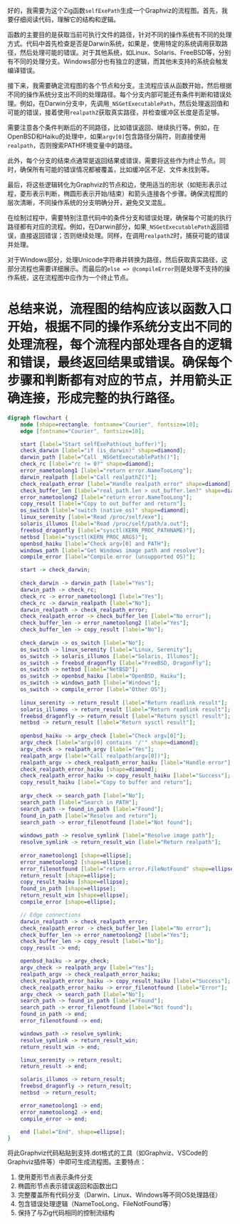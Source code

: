 好的，我需要为这个Zig函数`selfExePath`生成一个Graphviz的流程图。首先，我要仔细阅读代码，理解它的结构和逻辑。

函数的主要目的是获取当前可执行文件的路径，针对不同的操作系统有不同的处理方式。代码中首先检查是否是Darwin系统，如果是，使用特定的系统调用获取路径，然后处理可能的错误。对于其他系统，如Linux、Solaris、FreeBSD等，分别有不同的处理分支。Windows部分也有独立的逻辑，而其他未支持的系统会触发编译错误。

接下来，我需要确定流程图的各个节点和分支。主流程应该从函数开始，然后根据不同的操作系统分支出不同的处理路径。每个分支内部可能还有条件判断和错误处理。例如，在Darwin分支中，先调用`_NSGetExecutablePath`，然后处理返回值和可能的错误，接着使用`realpathZ`获取真实路径，并检查缓冲区长度是否足够。

需要注意各个条件判断后的不同路径，比如错误返回、继续执行等。例如，在OpenBSD和Haiku的处理中，如果`argv[0]`包含路径分隔符，则直接使用`realpath`，否则搜索PATH环境变量中的路径。

此外，每个分支的结束点通常是返回结果或错误，需要将这些作为终止节点。同时，确保所有可能的错误情况都被覆盖，比如缓冲区不足、文件未找到等。

最后，将这些逻辑转化为Graphviz的节点和边，使用适当的形状（如矩形表示过程，菱形表示判断，椭圆形表示开始/结束）和箭头连接各个步骤。确保流程图的层次清晰，不同操作系统的分支明确分开，避免交叉混乱。

在绘制过程中，需要特别注意代码中的条件分支和错误处理，确保每个可能的执行路径都有对应的流程。例如，在Darwin部分，如果`_NSGetExecutablePath`返回错误，直接返回错误；否则继续处理。同样，在调用`realpathZ`时，捕获可能的错误并处理。

对于Windows部分，处理Unicode字符串并转换为路径，然后获取真实路径，这部分流程也需要详细展示。而最后的`else => @compileError`则是处理不支持的操作系统，这在流程图中应作为一个终止节点。

总结来说，流程图的结构应该以函数入口开始，根据不同的操作系统分支出不同的处理流程，每个流程内部处理各自的逻辑和错误，最终返回结果或错误。确保每个步骤和判断都有对应的节点，并用箭头正确连接，形成完整的执行路径。
================================================
```dot
digraph flowchart {
    node [shape=rectangle, fontname="Courier", fontsize=10];
    edge [fontname="Courier", fontsize=10];

    start [label="Start selfExePath(out_buffer)"];
    check_darwin [label="if (is_darwin)" shape=diamond];
    darwin_path [label="Call _NSGetExecutablePath()"];
    check_rc [label="rc != 0?" shape=diamond];
    error_nametoolong1 [label="return error.NameTooLong"];
    darwin_realpath [label="Call realpathZ()"];
    check_realpath_error [label="Handle realpath error" shape=diamond];
    check_buffer_len [label="real_path.len > out_buffer.len?" shape=diamond];
    error_nametoolong2 [label="return error.NameTooLong"];
    copy_result [label="Copy to out_buffer and return"];
    os_switch [label="switch (native_os)" shape=diamond];
    linux_serenity [label="Read /proc/self/exe"];
    solaris_illumos [label="Read /proc/self/path/a.out"];
    freebsd_dragonfly [label="sysctl(KERN_PROC_PATHNAME)"];
    netbsd [label="sysctl(KERN_PROC_ARGS)"];
    openbsd_haiku [label="Check argv[0] and PATH"];
    windows_path [label="Get Windows image path and resolve"];
    compile_error [label="Compile error (unsupported OS)"];

    start -> check_darwin;
    
    check_darwin -> darwin_path [label="Yes"];
    darwin_path -> check_rc;
    check_rc -> error_nametoolong1 [label="Yes"];
    check_rc -> darwin_realpath [label="No"];
    darwin_realpath -> check_realpath_error;
    check_realpath_error -> check_buffer_len [label="No error"];
    check_buffer_len -> error_nametoolong2 [label="Yes"];
    check_buffer_len -> copy_result [label="No"];
    
    check_darwin -> os_switch [label="No"];
    os_switch -> linux_serenity [label="Linux, Serenity"];
    os_switch -> solaris_illumos [label="Solaris, Illumos"];
    os_switch -> freebsd_dragonfly [label="FreeBSD, DragonFly"];
    os_switch -> netbsd [label="NetBSD"];
    os_switch -> openbsd_haiku [label="OpenBSD, Haiku"];
    os_switch -> windows_path [label="Windows"];
    os_switch -> compile_error [label="Other OS"];
    
    linux_serenity -> return_result [label="Return readlink result"];
    solaris_illumos -> return_result [label="Return readlink result"];
    freebsd_dragonfly -> return_result [label="Return sysctl result"];
    netbsd -> return_result [label="Return sysctl result"];
    
    openbsd_haiku -> argv_check [label="Check argv[0]"];
    argv_check [label="argv[0] contains '/'" shape=diamond];
    argv_check -> realpath_argv [label="Yes"];
    realpath_argv [label="Call realpath(argv[0])"];
    realpath_argv -> check_realpath_error_haiku [label="Handle error"];
    check_realpath_error_haiku [shape=diamond];
    check_realpath_error_haiku -> copy_result_haiku [label="Success"];
    copy_result_haiku [label="Copy to buffer and return"];
    
    argv_check -> search_path [label="No"];
    search_path [label="Search in PATH"];
    search_path -> found_in_path [label="Found"];
    found_in_path [label="Resolve and return"];
    search_path -> error_filenotfound [label="Not found"];
    
    windows_path -> resolve_symlink [label="Resolve image path"];
    resolve_symlink -> return_result_win [label="Return realpath"];
    
    error_nametoolong1 [shape=ellipse];
    error_nametoolong2 [shape=ellipse];
    error_filenotfound [label="return error.FileNotFound" shape=ellipse];
    return_result [shape=ellipse];
    copy_result_haiku [shape=ellipse];
    found_in_path [shape=ellipse];
    return_result_win [shape=ellipse];
    compile_error [shape=ellipse];

    // Edge connections
    darwin_realpath -> check_realpath_error;
    check_realpath_error -> check_buffer_len [label="No error"];
    check_buffer_len -> error_nametoolong2 [label="Yes"];
    check_buffer_len -> copy_result [label="No"];
    copy_result -> end;

    openbsd_haiku -> argv_check;
    argv_check -> realpath_argv [label="Yes"];
    realpath_argv -> check_realpath_error_haiku;
    check_realpath_error_haiku -> copy_result_haiku [label="Success"];
    check_realpath_error_haiku -> error_filenotfound [label="Error"];
    argv_check -> search_path [label="No"];
    search_path -> found_in_path [label="Found"];
    search_path -> error_filenotfound [label="Not found"];
    found_in_path -> end;
    error_filenotfound -> end;

    windows_path -> resolve_symlink;
    resolve_symlink -> return_result_win;
    return_result_win -> end;

    linux_serenity -> return_result;
    return_result -> end;

    solaris_illumos -> return_result;
    freebsd_dragonfly -> return_result;
    netbsd -> return_result;

    error_nametoolong1 -> end;
    error_nametoolong2 -> end;
    compile_error -> end;

    end [label="End", shape=ellipse];
}
``` 

将此Graphviz代码粘贴到支持.dot格式的工具（如Graphviz、VSCode的Graphviz插件等）中即可生成流程图。主要特点：

1. 使用菱形节点表示条件分支
2. 椭圆形节点表示错误返回和函数出口
3. 完整覆盖所有代码分支（Darwin、Linux、Windows等不同OS处理路径）
4. 包含错误处理逻辑（NameTooLong、FileNotFound等）
5. 保持了与Zig代码相同的控制流结构